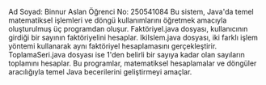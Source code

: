 Ad Soyad: Binnur Aslan
Öğrenci No: 250541084
Bu sistem, Java'da temel matematiksel işlemleri ve döngü kullanımlarını öğretmek amacıyla oluşturulmuş üç programdan oluşur.
Faktöriyel.java dosyası, kullanıcının girdiği bir sayının faktöriyelini hesaplar.
IkiIslem.java dosyası, iki farklı işlem yöntemi kullanarak aynı faktöriyel hesaplamasını gerçekleştirir.
ToplamaSeri.java dosyası ise 1'den belirli bir sayıya kadar olan sayıların toplamını hesaplar.
Bu programlar, matematiksel hesaplamalar ve döngüler aracılığıyla temel Java becerilerini geliştirmeyi amaçlar.
